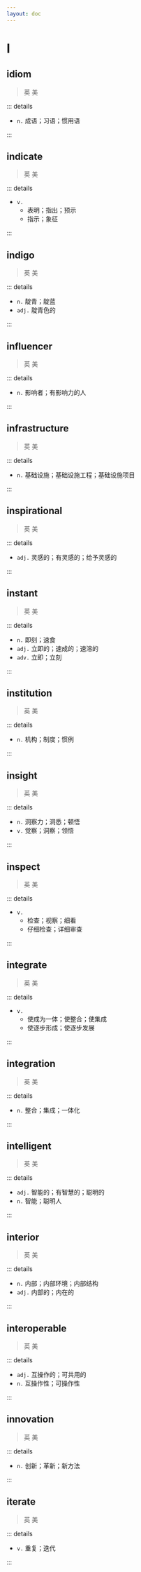 ```yaml
---
layout: doc
---
```


# I

## idiom
> 英 <Phonetic word="idiom" lang="en-GB" phonetic="/ˈɪdɪəm/"/>
> 美 <Phonetic word="idiom" lang="en-US" phonetic="/ˈɪdɪəm/"/>

::: details

- `n.` 成语；习语；惯用语

:::

## indicate
> 英 <Phonetic word="indicate" lang="en-GB" phonetic="/ɪn'dɪkəreɪt/"/>
> 美 <Phonetic word="indicate" lang="en-US" phonetic="/ɪn'dɪkəreɪt/"/>

::: details

- `v.` 
    * 表明；指出；预示
    * 指示；象征

:::

## indigo
> 英 <Phonetic word="indigo" lang="en-GB" phonetic="/ˈɪndɪɡəʊ/"/>
> 美 <Phonetic word="indigo" lang="en-US" phonetic="/ˈɪndɪɡoʊ/"/>

::: details

- `n.` 靛青；靛蓝
- `adj.` 靛青色的

:::

## influencer
> 英 <Phonetic word="influencer" lang="en-GB" phonetic="/ɪnfluənsə(r)/"/>
> 美 <Phonetic word="influencer" lang="en-US" phonetic="/ɪnfluənsə(r)/"/>

::: details

- `n.` 影响者；有影响力的人

:::

## infrastructure
> 英 <Phonetic word="infrastructure" lang="en-GB" phonetic="/ˌɪnfrastrʌktʃə(r)/"/>
> 美 <Phonetic word="infrastructure" lang="en-US" phonetic="/ˌɪnfrastrʌktʃə(r)/"/>

::: details

- `n.` 基础设施；基础设施工程；基础设施项目

:::

## inspirational
> 英 <Phonetic word="inspirational" lang="en-GB" phonetic="/ɪnspɪ'reɪʃ(ə)n(ə)l/"/>
> 美 <Phonetic word="inspirational" lang="en-US" phonetic="/ˌɪnspə'reʃənl/"/>

::: details

- `adj.` 灵感的；有灵感的；给予灵感的

:::

## instant
> 英 <Phonetic word="instant" lang="en-GB" phonetic="/ˈɪnstənt/"/>
> 美 <Phonetic word="instant" lang="en-US" phonetic="/ˈɪnstənt/"/>

::: details

- `n.` 即刻；速食
- `adj.` 立即的；速成的；速溶的
- `adv.` 立即；立刻

:::

## institution
> 英 <Phonetic word="institution" lang="en-GB" phonetic="/ˌɪnstɪˈtjuːʃ(ə)n/"/>
> 美 <Phonetic word="institution" lang="en-US" phonetic="/ˌɪnstɪˈtjuːʃən/"/>

::: details

- `n.` 机构；制度；惯例

:::

## insight
> 英 <Phonetic word="insight" lang="en-GB" phonetic="/ɪnˈsaɪt/"/>
> 美 <Phonetic word="insight" lang="en-US" phonetic="/ɪnˈsaɪt/"/>

::: details

- `n.` 洞察力；洞悉；顿悟
- `v.` 觉察；洞察；领悟

:::

## inspect
> 英 <Phonetic word="inspect" lang="en-GB" phonetic="/ɪnˈspekt/"/>
> 美 <Phonetic word="inspect" lang="en-US" phonetic="/ɪnˈspekt/"/>

::: details

- `v.` 
    * 检查；视察；细看
    * 仔细检查；详细审查

:::

## integrate
> 英 <Phonetic word="integrate" lang="en-GB" phonetic="/ˈɪntɪɡreɪt/"/>
> 美 <Phonetic word="integrate" lang="en-US" phonetic="/ˈɪntɪɡreɪt/"/>

::: details

- `v.` 
    * 使成为一体；使整合；使集成
    * 使逐步形成；使逐步发展

:::

## integration
> 英 <Phonetic word="integration" lang="en-GB" phonetic="/ˌɪntɪɡreˈseɪʃ(ə)n/"/>
> 美 <Phonetic word="integration" lang="en-US" phonetic="/ˌɪntɪɡreˈseɪʃən/"/>

::: details

- `n.` 整合；集成；一体化

:::

## intelligent
> 英 <Phonetic word="intelligent" lang="en-GB" phonetic="/ɪnˈtɛlɪdʒənt/"/>
> 美 <Phonetic word="intelligent" lang="en-US" phonetic="/ɪnˈtɛlɪdʒənt/"/>

::: details

- `adj.` 智能的；有智慧的；聪明的
- `n.` 智能；聪明人

:::

## interior
> 英 <Phonetic word="interior" lang="en-GB" phonetic="/ɪnˈtɪəriə(r)/"/>
> 美 <Phonetic word="interior" lang="en-US" phonetic="/ɪnˈtɪriər/"/>

::: details

- `n.` 内部；内部环境；内部结构
- `adj.` 内部的；内在的

:::

## interoperable
> 英 <Phonetic word="interoperable" lang="en-GB" phonetic="/ˌɪntərəʊˈpəʊrəb(ə)l/"/>
> 美 <Phonetic word="interoperable" lang="en-US" phonetic="/ˌɪntərəʊˈpɔːrəb(ə)l/"/>

::: details

- `adj.` 互操作的；可共用的
- `n.` 互操作性；可操作性

:::

## innovation
> 英 <Phonetic word="innovation" lang="en-GB" phonetic="/ˌɪnəˈveɪʃ(ə)n/"/>
> 美 <Phonetic word="innovation" lang="en-US" phonetic="/ˌɪnəˈveʃən/"/>

::: details

- `n.` 创新；革新；新方法

:::

## iterate
> 英 <Phonetic word="iterate" lang="en-GB" phonetic="/ˈɪtəreɪt/"/>
> 美 <Phonetic word="iterate" lang="en-US" phonetic="/ˈɪtəreɪt/"/>

::: details

- `v.` 重复；迭代

:::